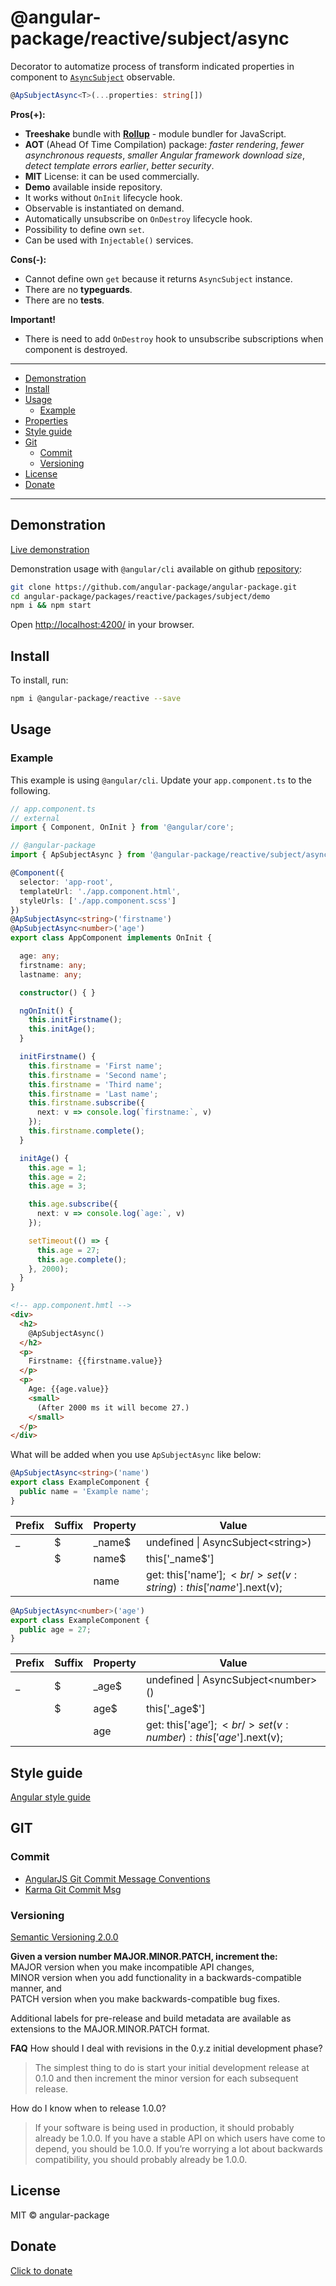 # @angular-package/reactive/subject/async

Decorator to automatize process of transform indicated properties in component to [`AsyncSubject`](http://reactivex.io/rxjs/manual/overview.html#asyncsubject) observable.

```typescript
@ApSubjectAsync<T>(...properties: string[])
```

**Pros(+):**
* **Treeshake** bundle with **[Rollup](https://rollupjs.org/#introduction)** - module bundler for JavaScript.
* **AOT** (Ahead Of Time Compilation) package: *faster rendering*, *fewer asynchronous requests*, *smaller Angular framework download size*, *detect template errors earlier*, *better security*.
* **MIT** License: it can be used commercially.
* **Demo** available inside repository.
* It works without `OnInit` lifecycle hook.
* Observable is instantiated on demand.
* Automatically unsubscribe on `OnDestroy` lifecycle hook.
* Possibility to define own `set`.
* Can be used with `Injectable()` services.

**Cons(-):**   
* Cannot define own `get` because it returns `AsyncSubject` instance.
* There are no **typeguards**.
* There are no **tests**.

**Important!**  
* There is need to add `OnDestroy` hook to unsubscribe subscriptions when component is destroyed.

---

* [Demonstration](#demonstration)
* [Install](#install)
* [Usage](#usage)
  * [Example](#example)
* [Properties](#properties)
* [Style guide](#style-guide)
* [Git](#git)
  * [Commit](#commit)
  * [Versioning](#versioning)
* [License](#license)
* [Donate](#donate)

----

## Demonstration

[Live demonstration](http://angular-package.wwwdev.io/reactive/subject)

Demonstration usage with `@angular/cli` available on github [repository](https://github.com/angular-package/angular-package/tree/master/packages/reactive/packages/subject/demo):

```bash
git clone https://github.com/angular-package/angular-package.git
cd angular-package/packages/reactive/packages/subject/demo
npm i && npm start
```

Open [http://localhost:4200/](http://localhost:4200/) in your browser.


## Install

To install, run:

```bash
npm i @angular-package/reactive --save
```

## Usage

### Example

This example is using `@angular/cli`. Update your `app.component.ts` to the following.

```typescript
// app.component.ts
// external
import { Component, OnInit } from '@angular/core';

// @angular-package
import { ApSubjectAsync } from '@angular-package/reactive/subject/async';

@Component({
  selector: 'app-root',
  templateUrl: './app.component.html',
  styleUrls: ['./app.component.scss']
})
@ApSubjectAsync<string>('firstname')
@ApSubjectAsync<number>('age')
export class AppComponent implements OnInit {

  age: any;
  firstname: any;
  lastname: any;

  constructor() { }

  ngOnInit() {
    this.initFirstname();
    this.initAge();
  }

  initFirstname() {
    this.firstname = 'First name';
    this.firstname = 'Second name';
    this.firstname = 'Third name';
    this.firstname = 'Last name';
    this.firstname.subscribe({
      next: v => console.log(`firstname:`, v)
    });
    this.firstname.complete();
  }

  initAge() {
    this.age = 1;
    this.age = 2;
    this.age = 3;

    this.age.subscribe({
      next: v => console.log(`age:`, v)
    });

    setTimeout(() => {
      this.age = 27;
      this.age.complete();
    }, 2000);
  }
}

```

```html
<!-- app.component.hmtl -->
<div>
  <h2>
    @ApSubjectAsync()
  </h2>
  <p>
    Firstname: {{firstname.value}}
  </p>
  <p>
    Age: {{age.value}}
    <small>
      (After 2000 ms it will become 27.)
    </small>
  </p>
</div>
```

What will be added when you use `ApSubjectAsync` like below:

```typescript
@ApSubjectAsync<string>('name')
export class ExampleComponent {
  public name = 'Example name';
}
```

| Prefix | Suffix | Property | Value             |
|--------|--------|----------|-------------------|
| _      | $      | _name$   | undefined \| AsyncSubject\<string\>) |
|        | $      | name$    | this['_name$'] |
|        |        | name     | get: this['name$']; <br /> set(v: string): this['name$'].next(v); |

```typescript
@ApSubjectAsync<number>('age')
export class ExampleComponent {
  public age = 27;
}
```

| Prefix | Suffix | Property | Value             |
|--------|--------|----------|-------------------|
| _      | $      | _age$    | undefined \| AsyncSubject\<number\>() |
|        | $      | age$     | this['_age$'] |
|        |        | age      | get: this['age$']; <br /> set(v: number): this['age$'].next(v); |

## Style guide

[Angular style guide](https://angular.io/docs/ts/latest/guide/style-guide.html) 

## GIT

### Commit

- [AngularJS Git Commit Message Conventions](https://gist.github.com/stephenparish/9941e89d80e2bc58a153)   
- [Karma Git Commit Msg](http://karma-runner.github.io/0.10/dev/git-commit-msg.html)

### Versioning

[Semantic Versioning 2.0.0](http://semver.org/)

**Given a version number MAJOR.MINOR.PATCH, increment the:**  
MAJOR version when you make incompatible API changes,  
MINOR version when you add functionality in a backwards-compatible manner, and  
PATCH version when you make backwards-compatible bug fixes.

Additional labels for pre-release and build metadata are available as extensions to the MAJOR.MINOR.PATCH format.   

**FAQ**
How should I deal with revisions in the 0.y.z initial development phase?
>The simplest thing to do is start your initial development release at 0.1.0 and then increment the minor version for each subsequent release.

How do I know when to release 1.0.0?

>If your software is being used in production, it should probably already be 1.0.0. If you have a stable API on which users have come to depend, you should be 1.0.0. If you’re worrying a lot about backwards compatibility, you should probably already be 1.0.0.

## License

MIT © angular-package

## Donate

[Click to donate](https://donorbox.org/help-creating-open-source-software)
